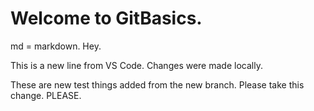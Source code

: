 # Welcome to GitBasics.

md = markdown. Hey.

This is a new line from VS Code. Changes were made locally.

These are new test things added from the new branch. Please take this change. PLEASE.